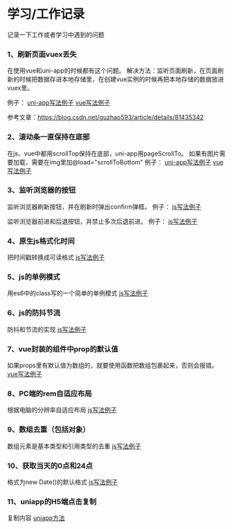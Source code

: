 # 学习/工作记录

记录一下工作或者学习中遇到的问题

### 1、刷新页面vuex丢失
在使用vue和uni-app的时候都有这个问题。
解决方法：监听页面刷新，在页面刷新的时候把数据存进本地存储里，在创建vue实例的时候再把本地存储的数据放进vuex里。

例子：
[uni-app写法例子](https://github.com/TachibanaKa/day-day-up/blob/main/uni-app/saveVuexData.js)
[vue写法例子](https://github.com/TachibanaKa/day-day-up/blob/main/vue/saveVuexData.js)

参考文章：https://blog.csdn.net/guzhao593/article/details/81435342


### 2、滚动条一直保持在底部
在js、vue中都用scrollTop保持在底部，uni-app用pageScrollTo。
如果有图片需要加载，需要在img里加@load="scrollToBottom"
例子：
[uni-app写法例子](https://github.com/TachibanaKa/day-day-up/blob/main/uni-app/scrollToBottom.js)
[vue写法例子](https://github.com/TachibanaKa/day-day-up/blob/main/vue/scrollToBottom.js)

### 3、监听浏览器的按钮
监听浏览器刷新按钮，并在刷新时弹出confirm弹框。
例子：
[js写法例子](https://github.com/TachibanaKa/day-day-up/blob/main/js/refreshConfirm.js)

监听浏览器前进和后退按钮，并禁止多次后退前进。
例子：
[js写法例子](https://github.com/TachibanaKa/day-day-up/blob/main/js/noBack.js)

### 4、原生js格式化时间

把时间戳转换成可读格式
[js写法例子](https://github.com/TachibanaKa/day-day-up/blob/main/js/formatDate.js)

### 5、js的单例模式
用es6中的class写的一个简单的单例模式
[js写法例子](https://github.com/TachibanaKa/day-day-up/blob/main/js/singleton.js)

### 6、js的防抖节流
防抖和节流的实现
[js写法例子](https://github.com/TachibanaKa/day-day-up/blob/main/js/throttle&&debounce.js)

### 7、vue封装的组件中prop的默认值
如果props里有默认值为数组的，就要使用函数把数组包裹起来，否则会报错。
[vue写法例子](https://github.com/TachibanaKa/day-day-up/blob/main/vue/propsDefaultVal.js)

### 8、PC端的rem自适应布局
根据电脑的分辨率自适应布局
[js写法例子](https://github.com/TachibanaKa/day-day-up/blob/main/js/rem.js)

### 9、数组去重（包括对象）
数组元素是基本类型和引用类型的去重
[js写法例子](https://github.com/TachibanaKa/day-day-up/blob/main/js/arrUniq.js)

### 10、获取当天的0点和24点
格式为new Date()的默认格式
[js写法例子](https://github.com/TachibanaKa/day-day-up/blob/main/js/dateUtils.js)

### 11、uniapp的H5端点击复制
复制内容
[uniapp方法](https://github.com/TachibanaKa/day-day-up/blob/main/uni-app/copy.js)